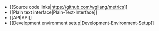 
- [[Source code links|https://github.com/wgliang/metrics]]
- [[Plain text interface|Plain-Text-Interface]]
- [[API|API]]
- [[Development environment setup|Development-Environment-Setup]]
